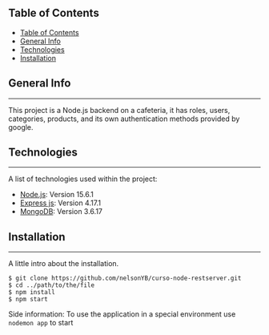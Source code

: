 ## Table of Contents
- [Table of Contents](#table-of-contents)
- [General Info](#general-info)
- [Technologies](#technologies)
- [Installation](#installation)
## General Info
***
This project is a Node.js backend on a cafeteria, it has roles, users, categories, products, and its own authentication methods provided by google.
## Technologies
***
A list of technologies used within the project:
* [Node.js](https://nodejs.org/en/): Version 15.6.1
* [Express js](https://expressjs.com/): Version 4.17.1
* [MongoDB](https://www.mongodb.com/): Version 3.6.17
## Installation
***
A little intro about the installation. 
```
$ git clone https://github.com/nelsonYB/curso-node-restserver.git
$ cd ../path/to/the/file
$ npm install
$ npm start
```
Side information: To use the application in a special environment use ```nodemon app``` to start
